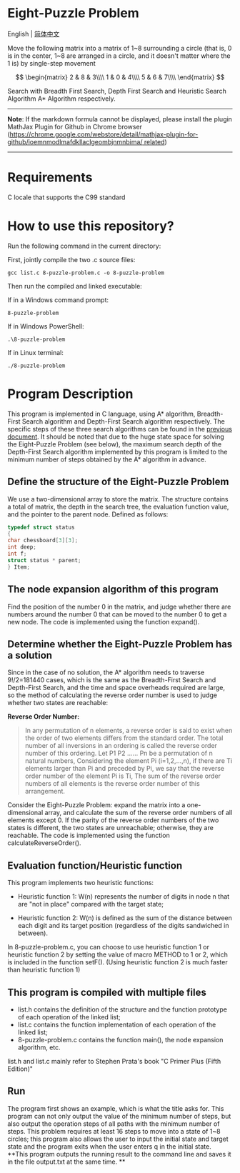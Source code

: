 # Eight-Puzzle Problem

English | [简体中文](https://github.com/Kevin-QAQ/IntelligentSearch/blob/master/8-puzzle-problem/README_zh-cn.md)

Move the following matrix into a matrix of 1\~8 surrounding a circle (that is, 0 is in the center, 1\~8 are arranged in a circle, and it doesn't matter where the 1 is) by single-step movement

$$
\begin{matrix}
2 & 8 & 3\\\\
1 & 0 & 4\\\\
5 & 6 & 7\\\\
\end{matrix}
$$

Search with Breadth First Search, Depth First Search and Heuristic Search Algorithm A* Algorithm respectively.

****
**Note**: If the markdown formula cannot be displayed, please install the plugin MathJax Plugin for Github in Chrome browser ([https://chrome.google.com/webstore/detail/mathjax-plugin-for-github/ioemnmodlmafdkllaclgeombjnmnbima/ related](https://chrome.google.com/webstore/detail/mathjax-plugin-for-github/ioemnmodlmafdkllaclgeombjnmnbima/related))
****

# Requirements

C locale that supports the C99 standard

# How to use this repository?

Run the following command in the current directory:

First, jointly compile the two .c source files:

````
gcc list.c 8-puzzle-problem.c -o 8-puzzle-problem
````

Then run the compiled and linked executable:

If in a Windows command prompt:

````
8-puzzle-problem
````

If in Windows PowerShell:

````
.\8-puzzle-problem
````

If in Linux terminal:

````
./8-puzzle-problem
````

# Program Description

This program is implemented in C language, using A\* algorithm, Breadth-First Search algorithm and Depth-First Search algorithm respectively. The specific steps of these three search algorithms can be found in the [previous document](https://github.com/Kevin-QAQ/IntelligentSearch/blob/master/README.md). It should be noted that due to the huge state space for solving the Eight-Puzzle Problem (see below), the maximum search depth of the Depth-First Search algorithm implemented by this program is limited to the minimum number of steps obtained by the A* algorithm in advance.

## Define the structure of the Eight-Puzzle Problem

We use a two-dimensional array to store the matrix. The structure contains a total of matrix, the depth in the search tree, the evaluation function value, and the pointer to the parent node. Defined as follows:

````c
typedef struct status
{
char chessboard[3][3];
int deep;
int f;
struct status * parent;
} Item;
````

## The node expansion algorithm of this program

Find the position of the number 0 in the matrix, and judge whether there are numbers around the number 0 that can be moved to the number 0 to get a new node. The code is implemented using the function expand().

## Determine whether the Eight-Puzzle Problem has a solution

Since in the case of no solution, the A\* algorithm needs to traverse 9!/2=181440 cases, which is the same as the Breadth-First Search and Depth-First Search, and the time and space overheads required are large, so the method of calculating the reverse order number is used to judge whether two states are reachable:

**Reverse Order Number:**
> In any permutation of n elements, a reverse order is said to exist when the order of two elements differs from the standard order.
> The total number of all inversions in an ordering is called the reverse order number of this ordering.
> Let P1 P2 ...... Pn be a permutation of n natural numbers,
> Considering the element Pi (i=1,2,...,n), if there are Ti elements larger than Pi and preceded by Pi, we say that the reverse order number of the element Pi is Ti,
> The sum of the reverse order numbers of all elements is the reverse order number of this arrangement.

Consider the Eight-Puzzle Problem: expand the matrix into a one-dimensional array, and calculate the sum of the reverse order numbers of all elements except 0. If the parity of the reverse order numbers of the two states is different, the two states are unreachable; otherwise, they are reachable. The code is implemented using the function calculateReverseOrder().

## Evaluation function/Heuristic function

This program implements two heuristic functions:

* Heuristic function 1: W(n) represents the number of digits in node n that are "not in place" compared with the target state;

* Heuristic function 2: W(n) is defined as the sum of the distance between each digit and its target position (regardless of the digits sandwiched in between).

In 8-puzzle-problem.c, you can choose to use heuristic function 1 or heuristic function 2 by setting the value of macro METHOD to 1 or 2, which is included in the function setF(). (Using heuristic function 2 is much faster than heuristic function 1)

## This program is compiled with multiple files

* list.h contains the definition of the structure and the function prototype of each operation of the linked list;
* list.c contains the function implementation of each operation of the linked list;
* 8-puzzle-problem.c contains the function main(), the node expansion algorithm, etc.

list.h and list.c mainly refer to Stephen Prata's book "C Primer Plus (Fifth Edition)"

## Run

The program first shows an example, which is what the title asks for. This program can not only output the value of the minimum number of steps, but also output the operation steps of all paths with the minimum number of steps. This problem requires at least 16 steps to move into a state of 1~8 circles; this program also allows the user to input the initial state and target state and the program exits when the user enters q in the initial state. **This program outputs the running result to the command line and saves it in the file output.txt at the same time. **
